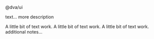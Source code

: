 @dva/ui

text... more description

A little bit of text work. A little bit of text work. A little bit of text work. additional notes...
